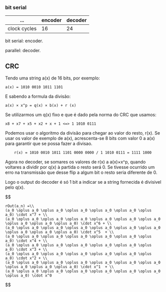 ### bit serial

|...| encoder | decoder|
|---|---|---|
clock cycles | 16 | 24|

bit serial: encoder.

parallel: decoder.




## CRC

Tendo uma string a(x) de 16 bits, por exemplo:

```
a(x) = 1010 0010 1011 1101

```   

E sabendo a formula da divisão:

```
a(x) × x^p = q(x) × b(x) + r (x)

```

Se utilizarmos um q(x) fixo e que é dado pela norma do CRC que usamos:

```
x8 + x7 + x5 + x2 + x + 1 <=> 1 1010 0111
```

Podemos usar o algoritmo da divisão para chegar ao valor do resto, r(x).
Se usar os valor de exemplo de a(x), acrescenta-se 8 bits com valor 0 a a(x) para garantir que se possa fazer a divisao.

```
    r(x) = 1010 0010 1011 1101 0000 0000 / 1 1010 0111 = 1111 1000
```

Agora no decoder, se somares os valores de r(x) a a(x)×x^p, quando voltares a dividir por q(x) à partida o resto será 0. Se tivesse ocurrido um erro na transmissão que desse flip a algum bit o resto seria diferente de 0.

Logo o output do decoder é só 1 bit a indicar se a string fornecida é divisivel pelo q(x).


$$

    rOut(a_n) =\\
    (a_0 \oplus a_0 \oplus a_0 \oplus a_0 \oplus a_0 \oplus a_0 \oplus a_0) \cdot x^7 + \\
    (a_0 \oplus a_0 \oplus a_0 \oplus a_0 \oplus a_0 \oplus a_0 \oplus a_0 \oplus a_0 \oplus a_0 \oplus a_0) \cdot x^6 + \\
    (a_0 \oplus a_0 \oplus a_0 \oplus a_0 \oplus a_0 \oplus a_0 \oplus a_0 \oplus a_0 \oplus a_0 \oplus a_0) \cdot x^5  + \\
    (a_0 \oplus a_0 \oplus a_0 \oplus a_0 \oplus a_0 \oplus a_0 \oplus a_0) \cdot x^4 + \\
    (a_0 \oplus a_0 \oplus a_0 \oplus a_0 \oplus a_0 \oplus a_0 \oplus a_0) \cdot x^3 + \\
    (a_0 \oplus a_0 \oplus a_0 \oplus a_0 \oplus a_0 \oplus a_0 \oplus a_0) \cdot x^2 + \\
    (a_0 \oplus a_0 \oplus a_0 \oplus a_0 \oplus a_0 \oplus a_0 \oplus a_0 \oplus a_0 \oplus a_0 \oplus a_0) \cdot x^1  + \\
    (a_0 \oplus a_0 \oplus a_0 \oplus a_0 \oplus a_0 \oplus a_0 \oplus a_0 \oplus a_0) \cdot x^0


$$